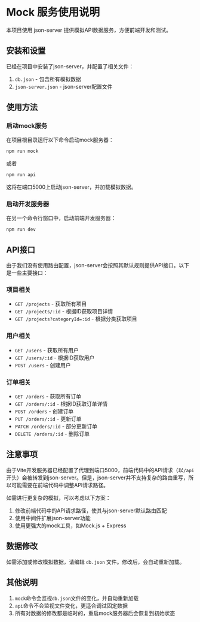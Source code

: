 # Mock 服务使用说明

本项目使用 json-server 提供模拟API数据服务，方便前端开发和测试。

## 安装和设置

已经在项目中安装了json-server，并配置了相关文件：

1. `db.json` - 包含所有模拟数据
2. `json-server.json` - json-server配置文件

## 使用方法

### 启动mock服务

在项目根目录运行以下命令启动mock服务器：

```bash
npm run mock
```

或者

```bash
npm run api
```

这将在端口5000上启动json-server，并加载模拟数据。

### 启动开发服务器

在另一个命令行窗口中，启动前端开发服务器：

```bash
npm run dev
```

## API接口

由于我们没有使用路由配置，json-server会按照其默认规则提供API接口。以下是一些主要接口：

### 项目相关

- `GET /projects` - 获取所有项目
- `GET /projects/:id` - 根据ID获取项目详情
- `GET /projects?categoryId=:id` - 根据分类获取项目

### 用户相关

- `GET /users` - 获取所有用户
- `GET /users/:id` - 根据ID获取用户
- `POST /users` - 创建用户

### 订单相关

- `GET /orders` - 获取所有订单
- `GET /orders/:id` - 根据ID获取订单详情
- `POST /orders` - 创建订单
- `PUT /orders/:id` - 更新订单
- `PATCH /orders/:id` - 部分更新订单
- `DELETE /orders/:id` - 删除订单

## 注意事项

由于Vite开发服务器已经配置了代理到端口5000，前端代码中的API请求（以`/api`开头）会被转发到json-server。但是，json-server并不支持复杂的路由重写，所以可能需要在前端代码中调整API请求路径。

如需进行更复杂的模拟，可以考虑以下方案：
1. 修改前端代码中的API请求路径，使其与json-server默认路由匹配
2. 使用中间件扩展json-server功能
3. 使用更强大的mock工具，如Mock.js + Express

## 数据修改

如需添加或修改模拟数据，请编辑 `db.json` 文件。修改后，会自动重新加载。

## 其他说明

1. `mock`命令会监视`db.json`文件的变化，并自动重新加载
2. `api`命令不会监视文件变化，更适合调试固定数据
3. 所有对数据的修改都是临时的，重启mock服务器后会恢复到初始状态 